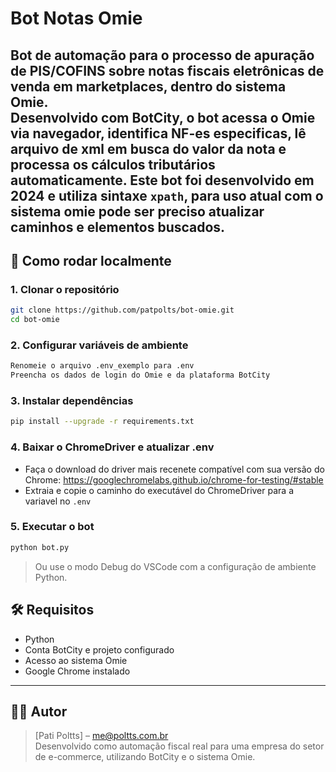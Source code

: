 # Bot Notas Omie

Bot de automação para o processo de **apuração de PIS/COFINS** sobre **notas fiscais eletrônicas de venda em marketplaces**, dentro do sistema **Omie**.  
Desenvolvido com **BotCity**, o bot acessa o Omie via navegador, identifica NF-es especificas, lê arquivo de xml em busca do valor da nota e processa os cálculos tributários automaticamente. Este bot foi desenvolvido em 2024 e utiliza sintaxe `xpath`, para uso atual com o sistema omie pode ser preciso atualizar caminhos e elementos buscados.
---  

## 🚀 Como rodar localmente  

### 1. Clonar o repositório
```bash
git clone https://github.com/patpolts/bot-omie.git
cd bot-omie  
```  

### 2. Configurar variáveis de ambiente  
```bash
Renomeie o arquivo .env_exemplo para .env  
Preencha os dados de login do Omie e da plataforma BotCity  
```

### 3. Instalar dependências  
```bash
pip install --upgrade -r requirements.txt
```  

### 4. Baixar o ChromeDriver e atualizar .env  
* Faça o download do driver mais recenete compatível com sua versão do Chrome:
https://googlechromelabs.github.io/chrome-for-testing/#stable  
* Extraia e copie o caminho do executável do ChromeDriver para a variavel no `.env`  

### 5. Executar o bot  
```bash
python bot.py
```  
> Ou use o modo Debug do VSCode com a configuração de ambiente Python.

## 🛠 Requisitos  
* Python
* Conta BotCity e projeto configurado  
* Acesso ao sistema Omie  
* Google Chrome instalado  

---  

## 👨‍💻 Autor  

> [Pati Poltts] – [me@poltts.com.br](mailto:me@poltts.com.br)  
> Desenvolvido como automação fiscal real para uma empresa do setor de e-commerce, utilizando BotCity e o sistema Omie.  